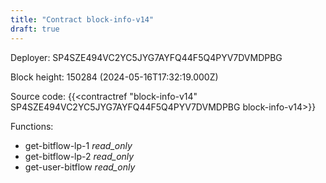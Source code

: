 ```yaml
---
title: "Contract block-info-v14"
draft: true
---
```

Deployer: SP4SZE494VC2YC5JYG7AYFQ44F5Q4PYV7DVMDPBG


 



Block height: 150284 (2024-05-16T17:32:19.000Z)

Source code: {{<contractref "block-info-v14" SP4SZE494VC2YC5JYG7AYFQ44F5Q4PYV7DVMDPBG block-info-v14>}}

Functions:

* get-bitflow-lp-1 _read_only_
* get-bitflow-lp-2 _read_only_
* get-user-bitflow _read_only_
